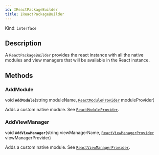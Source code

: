 ```yaml
---
id: IReactPackageBuilder
title: IReactPackageBuilder
---
```


Kind: `interface`



## Description
A `ReactPackageBuilder` provides the react instance with all the native modules and view managers that will be available in the React instance.



## Methods
### AddModule
void **`AddModule`**(string moduleName, [`ReactModuleProvider`](ReactModuleProvider) moduleProvider)

Adds a custom native module. See [`ReactModuleProvider`](#reactmoduleprovider).

### AddViewManager
void **`AddViewManager`**(string viewManagerName, [`ReactViewManagerProvider`](ReactViewManagerProvider) viewManagerProvider)

Adds a custom native module. See [`ReactViewManagerProvider`](#reactviewmanagerprovider).


